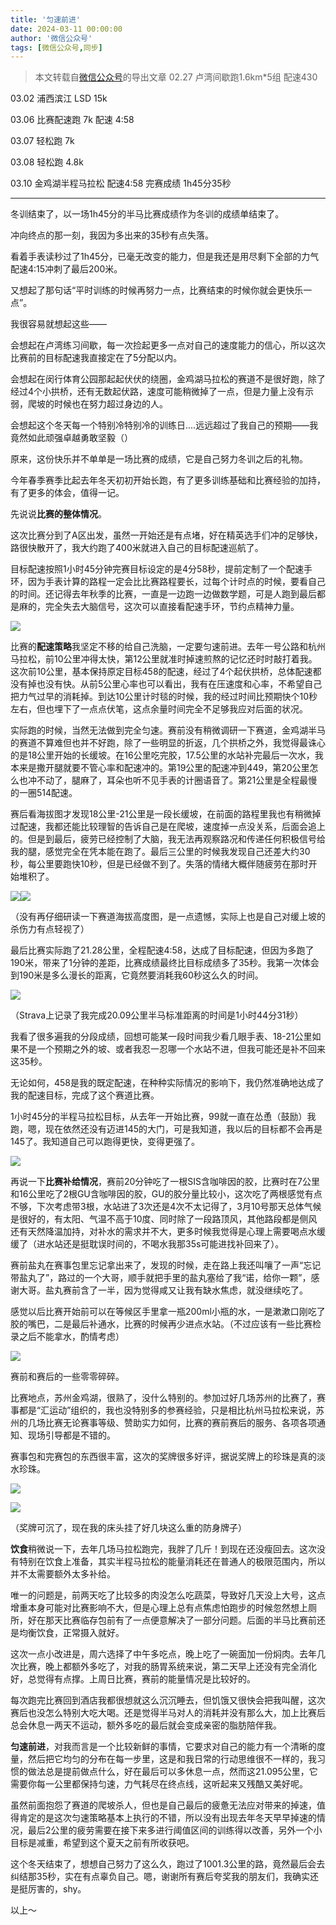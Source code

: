 ```yaml
---
title: '匀速前进'
date: 2024-03-11 00:00:00
author: '微信公众号'
tags: [微信公众号,同步]
---
```


> 本文转载自[微信公众号](https://mp.weixin.qq.com/)的导出文章
02.27 卢湾间歇跑1.6km\*5组 配速430

03.02 浦西滨江 LSD 15k

03.06 比赛配速跑 7k 配速 4:58

03.07 轻松跑 7k

03.08 轻松跑 4.8k

03.10 金鸡湖半程马拉松 配速4:58 完赛成绩 1h45分35秒

---

冬训结束了，以一场1h45分的半马比赛成绩作为冬训的成绩单结束了。

冲向终点的那一刻，我因为多出来的35秒有点失落。

看着手表读秒过了1h45分，已毫无改变的能力，但是我还是用尽剩下全部的力气配速4:15冲刺了最后200米。

又想起了那句话“平时训练的时候再努力一点，比赛结束的时候你就会更快乐一点”。

我很容易就想起这些——

会想起在卢湾练习间歇，每一次捡起更多一点对自己的速度能力的信心，所以这次比赛前的目标配速我直接定在了5分配以内。

会想起在闵行体育公园那起起伏伏的绕圈，金鸡湖马拉松的赛道不是很好跑，除了经过4个小拱桥，还有无数起伏路，速度可能稍微掉了一点，但是力量上没有示弱，爬坡的时候也在努力超过身边的人。

会想起这个冬天每一个特别冷特别冷的训练日....远远超过了我自己的预期——我竟然如此顽强卓越勇敢坚毅（）

原来，这份快乐并不单单是一场比赛的成绩，它是自己努力冬训之后的礼物。

今年春季赛季比起去年冬天初初开始长跑，有了更多训练基础和比赛经验的加持，有了更多的体会，值得一记。

先说说**比赛的整体情况**。

这次比赛分到了A区出发，虽然一开始还是有点堵，好在精英选手们冲的足够快，路很快散开了，我大约跑了400米就进入自己的目标配速巡航了。

目标配速按照1小时45分钟完赛目标设定的是4分58秒，提前定制了一个配速手环，因为手表计算的路程一定会比比赛路程要长，过每个计时点的时候，要看自己的时间。还记得去年秋季的比赛，一直是一边跑一边做数学题，可是人跑到最后都是麻的，完全失去大脑信号，这次可以直接看配速手环，节约点精神力量。

![](./assets/17556660397710.4414271467552269.jpeg)

比赛的**配速策略**我坚定不移的给自己洗脑，一定要匀速前进。去年一号公路和杭州马拉松，前10公里冲得太快，第12公里就准时掉速煎熬的记忆还时时敲打着我。这次前10公里，基本保持原定目标458的配速，经过了4个起伏拱桥，总体配速都没有掉也没有快。从前5公里心率也可以看出，我有在压速度和心率，不希望自己把力气过早的消耗掉。到达10公里计时毯的时候，我的经过时间比预期快个10秒左右，但也埋下了一点点伏笔，这点余量时间完全不足够我应对后面的状况。

实际跑的时候，当然无法做到完全匀速。赛前没有稍微调研一下赛道，金鸡湖半马的赛道不算难但也并不好跑，除了一些明显的折返，几个拱桥之外，我觉得最诛心的是18公里开始的长缓坡。在16公里吃完胶，17.5公里的水站补完最后一次水，我本来是撒开腿就要不管心率和配速冲的。第19公里的配速冲到449，第20公里怎么也冲不动了，腿麻了，耳朵也听不见手表的计圈语音了。第21公里是全程最慢的一圈514配速。

赛后看海拔图才发现18公里-21公里是一段长缓坡，在前面的路程里我也有稍微掉过配速，我都还能比较理智的告诉自己是在爬坡，速度掉一点没关系，后面会追上的。但是到最后，疲劳已经控制了大脑，我无法再观察路况和传递任何积极信号给我的腿，感觉完全在凭本能在跑了。最后三公里的时候我发现自己还差大约30秒，每公里要跑快10秒，但是已经做不到了。失落的情绪大概伴随疲劳在那时开始堆积了。

![](./assets/17556660397750.8950759144033275.jpeg)![](./assets/17556660397820.3144792041913488.jpeg)

（没有再仔细研读一下赛道海拔高度图，是一点遗憾，实际上也是自己对缓上坡的杀伤力有点轻视了）

最后比赛实际跑了21.28公里，全程配速4:58，达成了目标配速，但因为多跑了190米，带来了1分钟的差距，比赛成绩最终比目标成绩多了35秒。我第一次体会到190米是多么漫长的距离，它竟然要消耗我60秒这么久的时间。

![](./assets/17556660397860.30883884182970633.jpeg)

（Strava上记录了我完成20.09公里半马标准距离的时间是1小时44分31秒）

我看了很多遍我的分段成绩，回想可能某一段时间我少看几眼手表、18-21公里如果不是一个预期之外的坡、或者我忍一忍哪一个水站不进，但我可能还是补不回来这35秒。

无论如何，458是我的既定配速，在种种实际情况的影响下，我仍然准确地达成了我的配速目标，完成了这个赛道比赛。

1小时45分的半程马拉松目标，从去年一开始比赛，99就一直在怂恿（鼓励）我跑，嗯，现在依然还没有迈进145的大门，可是我知道，我以后的目标都不会再是145了。我知道自己可以跑得更快，变得更强了。

![](./assets/17556660397910.07659698093341472.jpeg)

再说一下**比赛补给情况**，赛前20分钟吃了一根SIS含咖啡因的胶，比赛时在7公里和16公里吃了2根GU含咖啡因的胶，GU的胶分量比较小，这次吃了两根感觉有点不够，下次考虑带3根，水站进了3次还是4次不太记得了，3月10号那天总体气候是很好的，有太阳、气温不高于10度、同时除了一段路顶风，其他路段都是侧风还有天然降温加持，对补水的需求并不大，更多时候我觉得是心理上需要喝点水缓缓了（进水站还是挺耽误时间的，不喝水我那35s可能进找补回来了）。

赛前盐丸在赛事包里忘记拿出来了，发现的时候，走在路上我还叫嚷了一声“忘记带盐丸了”，路过的一个大哥，顺手就把手里的盐丸塞给了我“诺，给你一颗”，感谢大哥。盐丸赛前含了一半，因为觉得咸又让我有缺水焦虑，就没继续吃了。

感觉以后比赛开始前可以在等候区手里拿一瓶200ml小瓶的水，一是漱漱口刚吃了胶的嘴巴，二是最后补通水，比赛的时候再少进点水站。（不过应该有一些比赛检录之后不能拿水，酌情考虑）

![](./assets/17556660397990.7375539393900142.jpeg)

赛前和赛后的一些零零碎碎。

比赛地点，苏州金鸡湖，很熟了，没什么特别的。参加过好几场苏州的比赛了，赛事都是“汇运动”组织的，我也没特别多的参赛经验，只是相比杭州马拉松来说，苏州的几场比赛无论赛事等级、赞助实力如何，比赛的赛前赛后的服务、各项各项通知、现场引导都是不错的。

赛事包和完赛包的东西很丰富，这次的奖牌很多好评，据说奖牌上的珍珠是真的淡水珍珠。

![](./assets/17556660398030.4865838083699142.jpeg)

![](./assets/17556660398420.19315420891957813.jpeg)

（奖牌可沉了，现在我的床头挂了好几块这么重的防身牌子）

**饮食**稍微说一下，去年几场马拉松跑完，我胖了几斤！到现在还没瘦回去。这次没有特别在饮食上准备，其实半程马拉松的能量消耗还在普通人的极限范围内，所以并不太需要额外太多补给。

唯一的问题是，前两天吃了比较多的肉没怎么吃蔬菜，导致好几天没上大号，这点增重本身可能对比赛影响不大，但是心理上总有点焦虑怕跑步的时候忽然想上厕所，好在那天比赛临存包前有了一点便意解决了一部分问题。后面的半马比赛前还是均衡饮食，正常摄入就好。

这次一点小改进是，周六选择了中午多吃点，晚上吃了一碗面加一份焖肉。去年几次比赛，晚上都额外多吃了，对我的肠胃系统来说，第二天早上还没有完全消化好，总觉得有点撑。上周日比赛，赛前的能量情况是比较好的。

每次跑完比赛回到酒店我都很想就这么沉沉睡去，但饥饿又很快会把我叫醒，这次赛后也没怎么特别大吃大喝。还是觉得半马对人的消耗并没有那么大，加上比赛后总会休息一两天不运动，额外多吃的最后就会变成亲密的脂肪陪伴我。

**匀速前进**，对我而言是一个比较新鲜的事情，它要求对自己的能力有一个清晰的度量，然后把它均匀的分布在每一步里，这是和我日常的行动思维很不一样的，我习惯的做法总是提前做点什么，好在最后可以多休息一点，然而这21.095公里，它需要你每一公里都保持匀速，力气耗尽在终点线，这听起来又残酷又美好呢。

虽然前面抱怨了赛道的爬坡杀人，但也是自己最后的疲惫无法应对带来的掉速，值得肯定的是这次匀速策略基本上执行的不错，所以没有出现去年冬天早早掉速的情况，最后2公里的疲劳需要在接下来多进行阈值区间的训练得以改善，另外一个小目标是减重，希望到这个夏天之前有所收获吧。

这个冬天结束了，想想自己努力了这么久，跑过了1001.3公里的路，竟然最后会去纠结那35秒，实在有点辜负自己。嗯，谢谢所有赛后夸奖我的朋友们，我确实还是挺厉害的，shy。

以上～